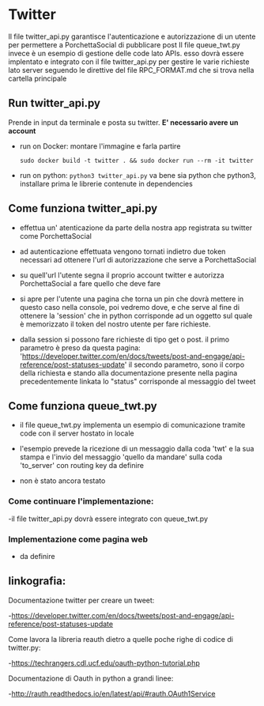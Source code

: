 # Twitter
Il file twitter_api.py garantisce l'autenticazione e autorizzazione di un utente per permettere a PorchettaSocial di pubblicare post 
Il file queue_twt.py invece è un esempio di gestione delle code lato APIs. esso dovrà essere implentato e integrato con il file twitter_api.py per gestire le varie richieste lato server seguendo le direttive del file RPC_FORMAT.md che si trova nella cartella principale

## Run twitter_api.py
Prende in input da terminale e posta su twitter. __E' necessario avere un account__
 - run on Docker: montare l'immagine e farla partire
	```
	sudo docker build -t twitter . && sudo docker run --rm -it twitter
	```

 - run on python: `python3 twitter_api.py` va bene sia python che python3, installare prima le librerie contenute in dependencies

## Come funziona twitter_api.py

- effettua un' atenticazione da parte della nostra app registrata su twitter come PorchettaSocial

- ad autenticazione effettuata vengono tornati indietro due token necessari ad ottenere l'url di autorizzazione che serve a PorchettaSocial

- su quell'url l'utente segna il proprio account twitter e autorizza PorchettaSocial a fare quello che deve fare

- si apre per l'utente una pagina che torna un pin che dovrà mettere in questo caso nella console, poi vedremo dove, e che serve al fine di 
ottenere la 'session' che in python corrisponde ad un oggetto sul quale è memorizzato il token
del nostro utente per fare richieste. 

- dalla session si possono fare richieste di tipo get o post. il primo parametro è preso da questa pagina: 'https://developer.twitter.com/en/docs/tweets/post-and-engage/api-reference/post-statuses-update'
 il secondo parametro, sono il corpo della richiesta e stando alla documentazione presente nella pagina precedentemente linkata
 lo "status" corrisponde al messaggio del tweet

## Come funziona queue_twt.py

- il file queue_twt.py implementa un esempio di comunicazione tramite code con il server hostato in locale

- l'esempio prevede la ricezione di un messaggio dalla coda 'twt' e la sua stampa e l'invio del messaggio 'quello da mandare'  sulla coda 'to_server' con routing key da definire

- non è stato ancora testato

### Come continuare l'implementazione:

-il file twitter_api.py dovrà essere integrato con queue_twt.py
 
 
### Implementazione come pagina web

- da definire

## linkografia:

Documentazione twitter per creare un tweet:
	
-https://developer.twitter.com/en/docs/tweets/post-and-engage/api-reference/post-statuses-update

Come lavora la libreria reauth dietro a quelle poche righe di codice di twitter.py:

-https://techrangers.cdl.ucf.edu/oauth-python-tutorial.php

Documentazione di Oauth in python a grandi linee:

-http://rauth.readthedocs.io/en/latest/api/#rauth.OAuth1Service

